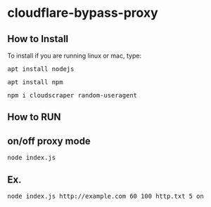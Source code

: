 # cloudflare-bypass-proxy
<h2>How to Install</h2>
  To install if you are running linux or mac, type:
<pre>apt install nodejs</pre>
<pre>apt install npm</pre> 
<pre>npm i cloudscraper random-useragent</pre>  
<h2>How to RUN</h2> 
<h2>on/off proxy mode</h2>
<pre>node index.js <url> <time> <req_per_ip> <proxies> <thread> <on/off></pre>
<h2>Ex.</h2> 
<pre>node index.js http://example.com 60 100 http.txt 5 on</pre>
